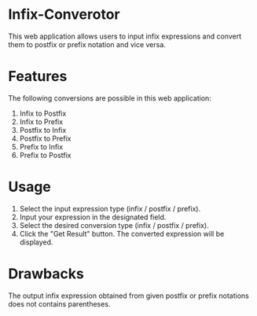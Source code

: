 # Infix-Converotor
This web application allows users to input infix expressions and convert them to postfix or prefix notation and vice versa.
# Features
The following conversions are possible in this web application:
1. Infix to Postfix
2. Infix to Prefix
3. Postfix to Infix 
4. Postfix to Prefix
5. Prefix to Infix 
6. Prefix to Postfix
# Usage
1. Select the input expression type (infix / postfix / prefix).
2. Input your expression in the designated field.
3. Select the desired conversion type (infix / postfix / prefix).
4. Click the "Get Result" button.
The converted expression will be displayed.
# Drawbacks
The output infix expression obtained from given postfix or prefix notations does not contains parentheses.
